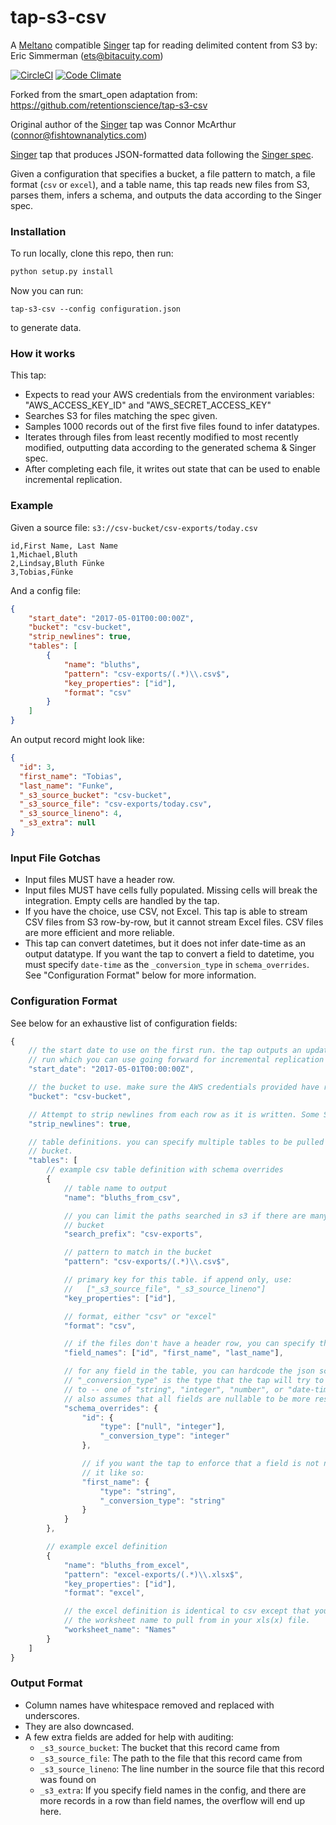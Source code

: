 # tap-s3-csv
A [Meltano](https://meltano.com/) compatible [Singer](singer.io) tap for reading delimited content from S3 by:
Eric Simmerman (ets@bitacuity.com)

[![CircleCI](https://circleci.com/gh/bitacuity/tap-s3-csv/tree/master.svg?style=shield)](https://circleci.com/gh/bitacuity/tap-s3-csv) [![Code Climate](https://codeclimate.com/github/bitacuity/tap-s3-csv/badges/gpa.svg)](https://codeclimate.com/github/bitacuity/tap-s3-csv)

Forked from the smart_open adaptation from: 
https://github.com/retentionscience/tap-s3-csv

Original author of the [Singer](singer.io) tap was Connor McArthur (connor@fishtownanalytics.com)

[Singer](singer.io) tap that produces JSON-formatted data following
the [Singer spec](https://github.com/singer-io/getting-started/blob/master/SPEC.md).

Given a configuration that specifies a bucket, a file pattern to match, a file format (`csv` or `excel`),
and a table name, this tap reads new files from S3, parses them, infers a schema, and outputs the data
according to the Singer spec.

### Installation

To run locally, clone this repo, then run:

```bash
python setup.py install
```

Now you can run:

```
tap-s3-csv --config configuration.json
```

to generate data.

### How it works

This tap:

 - Expects to read your AWS credentials from the environment variables: "AWS_ACCESS_KEY_ID" and "AWS_SECRET_ACCESS_KEY"
 - Searches S3 for files matching the spec given.
 - Samples 1000 records out of the first five files found to infer datatypes.
 - Iterates through files from least recently modified to most recently modified, outputting data according
   to the generated schema & Singer spec.
 - After completing each file, it writes out state that can be used to enable incremental replication.

### Example

Given a source file: `s3://csv-bucket/csv-exports/today.csv`

```csv
id,First Name, Last Name
1,Michael,Bluth
2,Lindsay,Bluth Fünke
3,Tobias,Fünke
```

And a config file:

```json
{
    "start_date": "2017-05-01T00:00:00Z",
    "bucket": "csv-bucket",
    "strip_newlines": true,
    "tables": [
        {
            "name": "bluths",
            "pattern": "csv-exports/(.*)\\.csv$",
            "key_properties": ["id"],
            "format": "csv"
        }
    ]
}
```

An output record might look like:

```json
{
  "id": 3,
  "first_name": "Tobias",
  "last_name": "Funke",
  "_s3_source_bucket": "csv-bucket",
  "_s3_source_file": "csv-exports/today.csv",
  "_s3_source_lineno": 4,
  "_s3_extra": null
}
```

### Input File Gotchas

- Input files MUST have a header row.
- Input files MUST have cells fully populated. Missing cells will break the integration. Empty cells
  are handled by the tap.
- If you have the choice, use CSV, not Excel. This tap is able to stream CSV files from S3 row-by-row,
  but it cannot stream Excel files. CSV files are more efficient and more reliable.
- This tap can convert datetimes, but it does not infer date-time as an output datatype. If you want
  the tap to convert a field to datetime, you must specify `date-time` as the `_conversion_type` in
  `schema_overrides`. See "Configuration Format" below for more information.

### Configuration Format

See below for an exhaustive list of configuration fields:

```javascript
{
    // the start date to use on the first run. the tap outputs an updated state on each
    // run which you can use going forward for incremental replication
    "start_date": "2017-05-01T00:00:00Z",

    // the bucket to use. make sure the AWS credentials provided have read access.
    "bucket": "csv-bucket",

    // Attempt to strip newlines from each row as it is written. Some Singer targets do not properly handle newlines in message bodies 
    "strip_newlines": true,

    // table definitions. you can specify multiple tables to be pulled from a given
    // bucket.
    "tables": [
        // example csv table definition with schema overrides
        {
            // table name to output
            "name": "bluths_from_csv",

            // you can limit the paths searched in s3 if there are many files in your
            // bucket
            "search_prefix": "csv-exports",

            // pattern to match in the bucket
            "pattern": "csv-exports/(.*)\\.csv$",

            // primary key for this table. if append only, use:
            //   ["_s3_source_file", "_s3_source_lineno"]
            "key_properties": ["id"],

            // format, either "csv" or "excel"
            "format": "csv",

            // if the files don't have a header row, you can specify the field names
            "field_names": ["id", "first_name", "last_name"],

            // for any field in the table, you can hardcode the json schema datatype.
            // "_conversion_type" is the type that the tap will try to coerce the field
            // to -- one of "string", "integer", "number", or "date-time". this tap
            // also assumes that all fields are nullable to be more resilient to empty cells.
            "schema_overrides": {
                "id": {
                    "type": ["null", "integer"],
                    "_conversion_type": "integer"
                },

                // if you want the tap to enforce that a field is not nullable, you can do
                // it like so:
                "first_name": {
                    "type": "string",
                    "_conversion_type": "string"
                }
            }
        },

        // example excel definition
        {
            "name": "bluths_from_excel",
            "pattern": "excel-exports/(.*)\\.xlsx$",
            "key_properties": ["id"],
            "format": "excel",

            // the excel definition is identical to csv except that you must specify
            // the worksheet name to pull from in your xls(x) file.
            "worksheet_name": "Names"
        }
    ]
}
```

### Output Format

- Column names have whitespace removed and replaced with underscores.
- They are also downcased.
- A few extra fields are added for help with auditing:
  - `_s3_source_bucket`: The bucket that this record came from
  - `_s3_source_file`: The path to the file that this record came from
  - `_s3_source_lineno`: The line number in the source file that this record was found on
  - `_s3_extra`: If you specify field names in the config, and there are more records in a row than field names, the overflow will end up here.
